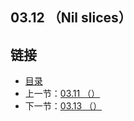 ## 03.12 （Nil slices）


## 链接
* [目录](https://github.com/alpha2018/go-zh/blob/master/tour/directory.md)
* 上一节：[03.11 （）](https://github.com/alpha2018/go-zh/blob/master/tour/03.11.md)
* 下一节：[03.13 （）](https://github.com/alpha2018/go-zh/blob/master/tour/03.13.md)
